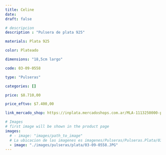 ```yaml
---
title: Celine
date: 
draft: false

# descripcion
description : "Pulsera de plata 925"

materials: Plata 925

color: Plateado

dimensions: "18,5cm largo"

code: 03-09-0558

type: "Pulseras"

categories: []

price: $8.710,00

price_eftvo: $7.400,00

link_mercado_shop: https://inplata.mercadoshops.com.ar/MLA-1113250000-pulsera-de-plata-coronitas-_JM

# Images
# first image will be shown in the product page
images:
  # - image: "images/path_to_image"
  # La ubicacion de las imagenes es imagenes/Pulseras/Pulseras.Plata/03-09-0558-celine
  - image: "./images/pulseras/plata/03-09-0558.JPG"
---
```

